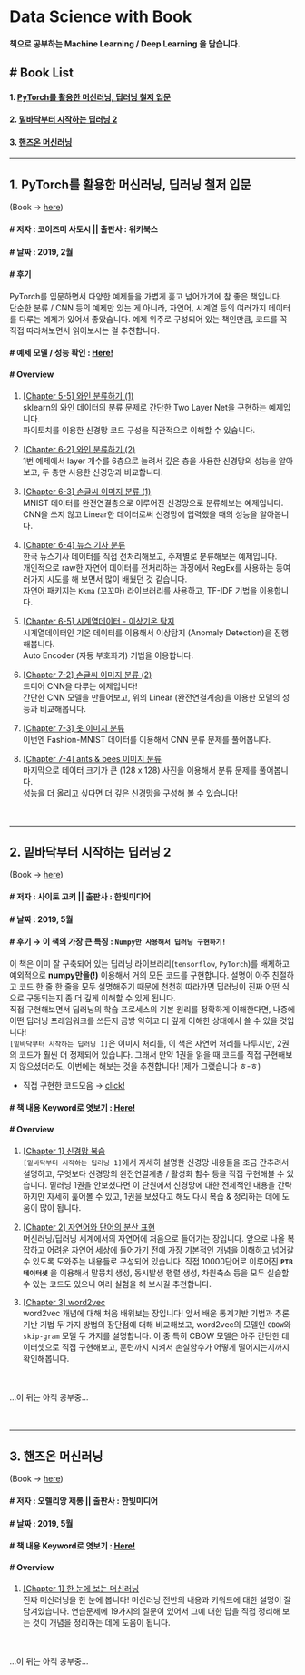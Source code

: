 # Data Science with Book
#### 책으로 공부하는 Machine Learning / Deep Learning 을 담습니다.

##  \# Book List
#### 1. [PyTorch를 활용한 머신러닝, 딥러닝 철저 입문](https://github.com/jeina7/Book_studying#1-pytorch%EB%A5%BC-%ED%99%9C%EC%9A%A9%ED%95%9C-%EB%A8%B8%EC%8B%A0%EB%9F%AC%EB%8B%9D-%EB%94%A5%EB%9F%AC%EB%8B%9D-%EC%B2%A0%EC%A0%80-%EC%9E%85%EB%AC%B8-1)
#### 2. [밑바닥부터 시작하는 딥러닝 2](https://github.com/jeina7/Book_studying#2-%EB%B0%91%EB%B0%94%EB%8B%A5%EB%B6%80%ED%84%B0-%EC%8B%9C%EC%9E%91%ED%95%98%EB%8A%94-%EB%94%A5%EB%9F%AC%EB%8B%9D-2-1)
#### 3. [핸즈온 머신러닝](https://github.com/jeina7/Book_studying#3-%ED%95%B8%EC%A6%88%EC%98%A8-%EB%A8%B8%EC%8B%A0%EB%9F%AC%EB%8B%9D-1)





---
## 1. PyTorch를 활용한 머신러닝, 딥러닝 철저 입문
(Book → [here](https://wikibook.co.kr/pytorch/))
#### \# 저자 : 코이즈미 사토시 ||  출판사 : 위키북스
#### \# 날짜 : 2019, 2월
#### \# 후기
PyTorch를 입문하면서 다양한 예제들을 가볍게 훑고 넘어가기에 참 좋은 책입니다.   
단순한 분류 / CNN 등의 예제만 있는 게 아니라, 자연어, 시계열 등의 여러가지 데이터를 다루는 예제가 있어서 좋았습니다.
예제 위주로 구성되어 있는 책인만큼, 코드를 꼭 직접 따라쳐보면서 읽어보시는 걸 추천합니다.
#### \# 예제 모델 / 성능 확인 : [Here!](https://github.com/jeina7/Book_studying/tree/master/01_PyTorch_introduction#pytorch%EB%A5%BC-%ED%99%9C%EC%9A%A9%ED%95%9C-%EB%A8%B8%EC%8B%A0%EB%9F%AC%EB%8B%9D-%EB%94%A5%EB%9F%AC%EB%8B%9D-%EC%B2%A0%EC%A0%80-%EC%9E%85%EB%AC%B8)
#### \# Overview
1. [[Chapter 5-5] 와인 분류하기 (1)](https://nbviewer.jupyter.org/github/jeina7/Book_studying/blob/master/01_PyTorch_introduction/Chapter_5.5_%EC%99%80%EC%9D%B8%EB%B6%84%EB%A5%98%ED%95%98%EA%B8%B0%281%29.ipynb)  
sklearn의 와인 데이터의 분류 문제로 간단한 Two Layer Net을 구현하는 예제입니다.  
파이토치를 이용한 신경망 코드 구성을 직관적으로 이해할 수 있습니다.

1. [[Chapter 6-2] 와인 분류하기 (2)](https://nbviewer.jupyter.org/github/jeina7/Book_studying/blob/master/01_PyTorch_introduction/Chapter_6.2_%EC%99%80%EC%9D%B8%EB%B6%84%EB%A5%98%ED%95%98%EA%B8%B0%282%29.ipynb)  
1번 예제에서 layer 개수를 6층으로 늘려서 깊은 층을 사용한 신경망의 성능을 알아보고, 두 층만 사용한 신경망과 비교합니다.

1. [[Chapter 6-3] 손글씨 이미지 분류 (1)](https://nbviewer.jupyter.org/github/jeina7/Book_studying/blob/master/01_PyTorch_introduction/Chapter_6.3_%EC%86%90%EA%B8%80%EC%94%A8%EC%9D%B4%EB%AF%B8%EC%A7%80%EB%B6%84%EB%A5%98%281%29.ipynb)  
MNIST 데이터를 완전연결층으로 이루어진 신경망으로 분류해보는 예제입니다.  
CNN을 쓰지 않고 Linear한 데이터로써 신경망에 입력했을 때의 성능을 알아봅니다.

1. [[Chapter 6-4] 뉴스 기사 분류](https://nbviewer.jupyter.org/github/jeina7/Book_studying/blob/master/01_PyTorch_introduction/Chapter_6.4_%EB%89%B4%EC%8A%A4%EA%B8%B0%EC%82%AC%EB%B6%84%EB%A5%98.ipynb)  
한국 뉴스기사 데이터를 직접 전처리해보고, 주제별로 분류해보는 예제입니다.  
개인적으로 raw한 자연어 데이터를 전처리하는 과정에서 RegEx를 사용하는 등여러가지 시도를 해 보면서 많이 배웠던 것 같습니다.  
자연어 패키지는 `Kkma` (꼬꼬마) 라이브러리를 사용하고, TF-IDF 기법을 이용합니다.

1. [[Chapter 6-5] 시계열데이터 - 이상기온 탐지](https://nbviewer.jupyter.org/github/jeina7/Book_studying/blob/master/01_PyTorch_introduction/Chapter_6.5_%EC%8B%9C%EA%B3%84%EC%97%B4%EB%8D%B0%EC%9D%B4%ED%84%B0_%EC%9D%B4%EC%83%81%EA%B8%B0%EC%98%A8%ED%83%90%EC%A7%80.ipynb)  
시계열데이터인 기온 데이터를 이용해서 이상탐지 (Anomaly Detection)을 진행해봅니다.  
Auto Encoder (자동 부호화기) 기법을 이용합니다.

1. [[Chapter 7-2] 손글씨 이미지 분류 (2)](https://nbviewer.jupyter.org/github/jeina7/Book_studying/blob/master/01_PyTorch_introduction/Chapter_7.2_%EC%86%90%EA%B8%80%EC%94%A8%EC%9D%B4%EB%AF%B8%EC%A7%80%EB%B6%84%EB%A5%98%282%29.ipynb)  
드디어 CNN을 다루는 예제입니다!  
간단한 CNN 모델을 만들어보고, 위의 Linear (완전연결계층)을 이용한 모델의 성능과 비교해봅니다.

1. [[Chapter 7-3] 옷 이미지 분류](https://nbviewer.jupyter.org/github/jeina7/Book_studying/blob/master/01_PyTorch_introduction/Chapter_7.3_%EC%98%B7%EC%9D%B4%EB%AF%B8%EC%A7%80%EB%B6%84%EB%A5%98.ipynb)  
이번엔 Fashion-MNIST 데이터를 이용해서 CNN 분류 문제를 풀어봅니다.  

1. [[Chapter 7-4] ants & bees 이미지 분류](https://nbviewer.jupyter.org/github/jeina7/Book_studying/blob/master/01_PyTorch_introduction/Chapter_7.4_ants_bees_%EC%9D%B4%EB%AF%B8%EC%A7%80%EB%B6%84%EB%A5%98.ipynb)  
마지막으로 데이터 크기가 큰 (128 x 128) 사진을 이용해서 분류 문제를 풀어봅니다.  
성능을 더 올리고 싶다면 더 깊은 신경망을 구성해 볼 수 있습니다!

ㅤ
ㅤ　


---

## 2. 밑바닥부터 시작하는 딥러닝 2
(Book → [here](http://www.hanbit.co.kr/store/books/look.php?p_code=B8950212853))  
#### \# 저자 : 사이토 고키 ||  출판사 : 한빛미디어
#### \# 날짜 : 2019, 5월
#### \# 후기 → 이 책의 가장 큰 특징 : `Numpy만 사용해서 딥러닝 구현하기!`
이 책은 이미 잘 구축되어 있는 딥러닝 라이브러리(`tensorflow`, `PyTorch`)를 배제하고 예외적으로 **numpy만을(!)** 이용해서 거의 모든 코드를 구현합니다. 설명이 아주 친절하고 코드 한 줄 한 줄을 모두 설명해주기 때문에 천천히 따라가면 딥러닝이 진짜 어떤 식으로 구동되는지 좀 더 깊게 이해할 수 있게 됩니다.    
직접 구현해보면서 딥러닝의 학습 프로세스의 기본 원리를 정확하게 이해한다면, 나중에 어떤 딥러닝 프레임워크를 쓰든지 금방 익히고 더 깊게 이해한 상태에서 쓸 수 있을 것입니다!   
`[밑바닥부터 시작하는 딥러닝 1]`은 이미지 처리를, 이 책은 자연어 처리를 다루지만, 2권의 코드가 훨씬 더 정제되어 있습니다. 그래서 만약 1권을 읽을 때 코드를 직접 구현해보지 않으셨더라도, 이번에는 해보는 것을 추천합니다! (제가 그랬습니다 ㅎ-ㅎ)
- 직접 구현한 코드모음 → [click!](https://github.com/jeina7/Book_studying/tree/master/02_DeepLearning-from-scratch-2/common)
#### \# 책 내용 Keyword로 엿보기 : [Here!](https://github.com/jeina7/Book_studying/tree/master/02_DeepLearning-from-scratch-2#%EB%B0%91%EB%B0%94%EB%8B%A5%EB%B6%80%ED%84%B0-%EC%8B%9C%EC%9E%91%ED%95%98%EB%8A%94-%EB%94%A5%EB%9F%AC%EB%8B%9D-2)
#### \# Overview
1. [[Chapter 1] 신경망 복습](https://github.com/jeina7/Book_studying/blob/master/02_DeepLearning-from-scratch-2/%5BChap.1%5D%20Layers%2C%20TwoLayerNet%2C%20Trainer.ipynb)   
`[밑바닥부터 시작하는 딥러닝 1]`에서 자세히 설명한 신경망 내용들을 조금 간추려서 설명하고, 무엇보다 신경망의 완전연결계층 / 활성화 함수 등을 직접 구현해볼 수 있습니다. 밑러닝 1권을 안보셨다면 이 단원에서 신경망에 대한 전체적인 내용을 간략하지만 자세히 훑어볼 수 있고, 1권을 보셨다고 해도 다시 복습 & 정리하는 데에 도움이 많이 됩니다.

1. [[Chapter 2] 자연어와 단어의 분산 표현](https://github.com/jeina7/Book_studying/blob/master/02_DeepLearning-from-scratch-2/%5BChap.2%5D%20corpus%2C%20co-occurence%20matrix%2C%20similarity%2C%20ppmi%2C%20visualize_2D.ipynb)   
머신러닝/딥러닝 세계에서의 자연어에 처음으로 들어가는 장입니다. 앞으로 나올 복잡하고 어려운 자연어 세상에 들어가기 전에 가장 기본적인 개념을 이해하고 넘어갈 수 있도록 도와주는 내용들로 구성되어 있습니다. 직접 10000단어로 이루어진 **`PTB 데이터셋`** 을 이용해서 말뭉치 생성, 동시발생 행렬 생성, 차원축소 등을 모두 실습할 수 있는 코드도 있으니 여러 실험을 해 보시길 추천합니다.

1. [[Chapter 3] word2vec](https://github.com/jeina7/Book_studying/blob/master/02_DeepLearning-from-scratch-2/%5BChap.3%5D%20Training%20Simple%20CBOW%20and%20get%20WordVector.ipynb)   
word2vec 개념에 대해 처음 배워보는 장입니다! 앞서 배운 통계기반 기법과 추론기반 기법 두 가지 방법의 장단점에 대해 비교해보고, word2vec의 모델인 `CBOW`와 `skip-gram` 모델 두 가지를 설명합니다. 이 중 특히 CBOW 모델은 아주 간단한 데이터셋으로 직접 구현해보고, 훈련까지 시켜서 손실함수가 어떻게 떨어지는지까지 확인해봅니다.

ㅤ　

...이 뒤는 아직 공부중...



ㅤ　
ㅤ
ㅤ　





---

## 3. 핸즈온 머신러닝
(Book → [here](http://www.hanbit.co.kr/store/books/look.php?p_code=B9267655530))
#### \# 저자 : 오렐리앙 제롱 || 출판사 : 한빛미디어
#### \# 날짜 : 2019, 5월
#### \# 책 내용 Keyword로 엿보기 : [Here!](https://github.com/jeina7/Book_studying/tree/master/03_Hands-On-MachineLearning#%ED%95%B8%EC%A6%88%EC%98%A8-%EB%A8%B8%EC%8B%A0%EB%9F%AC%EB%8B%9D)
#### \# Overview
1. [[Chapter 1] 한 눈에 보는 머신러닝](https://github.com/jeina7/Book_studying/blob/master/03_Hands-On-MachineLearning/Chapter1-Exercise.md#-%ED%95%B8%EC%A6%88%EC%98%A8-%EB%A8%B8%EC%8B%A0%EB%9F%AC%EB%8B%9D-%E3%85%A4-hands-on-machine-learning)   
진짜 머신러닝을 한 눈에 봅니다! 머신러닝 전반의 내용과 키워드에 대한 설명이 잘 담겨있습니다. 연습문제에 19가지의 질문이 있어서 그에 대한 답을 직접 정리해 보는 것이 개념을 정리하는 데에 도움이 됩니다.   

ㅤ　

...이 뒤는 아직 공부중...
